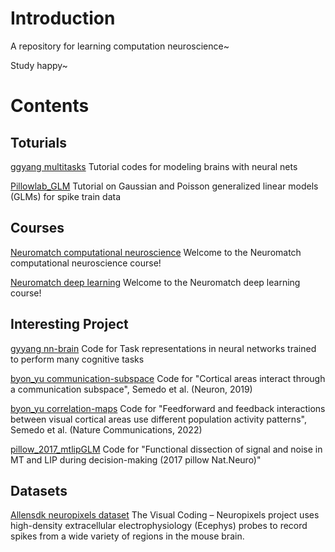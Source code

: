 # Introduction

A repository for learning computation neuroscience~

Study happy~


# Contents
## Toturials
[ggyang multitasks](https://github.com/gyyang/multitask) Tutorial codes for modeling brains with neural nets

[Pillowlab_GLM](https://github.com/pillowlab/GLMspiketraintutorial_python) Tutorial on Gaussian and Poisson generalized linear models (GLMs) for spike train data


## Courses
[Neuromatch computational neuroscience](https://compneuro.neuromatch.io/tutorials/intro.html)  Welcome to the Neuromatch computational neuroscience course!

[Neuromatch deep learning](https://deeplearning.neuromatch.io/tutorials/intro.html)  Welcome to the Neuromatch deep learning course!

## Interesting Project
[gyyang nn-brain](https://github.com/gyyang/nn-brain)  Code for Task representations in neural networks trained to perform many cognitive tasks

[byon_yu communication-subspace](https://github.com/joao-semedo/communication-subspace)  Code for "Cortical areas interact through a communication subspace", Semedo et al. (Neuron, 2019) 

[byon_yu correlation-maps](https://github.com/joao-semedo/canonical-correlation-maps)  Code for "Feedforward and feedback interactions between visual cortical areas use different population activity patterns", Semedo et al. (Nature Communications, 2022) 

[pillow_2017_mtlipGLM](https://github.com/jcbyts/mtlipglm)  Code for "Functional dissection of signal and noise in MT and
LIP during decision-making (2017 pillow  Nat.Neuro)"

## Datasets
[Allensdk neuropixels dataset](https://allensdk.readthedocs.io/en/latest/visual_coding_neuropixels.html)  The Visual Coding – Neuropixels project uses high-density extracellular electrophysiology (Ecephys) probes to record spikes from a wide variety of regions in the mouse brain. 


 